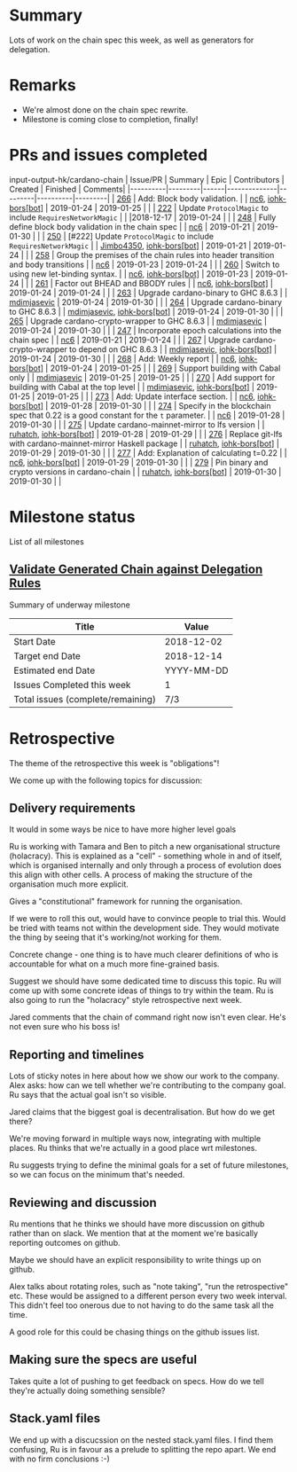 # Summary

Lots of work on the chain spec this week, as well as generators for delegation.

# Remarks

- We're almost done on the chain spec rewrite.
- Milestone is coming close to completion, finally!

# PRs and issues completed

input-output-hk/cardano-chain
| Issue/PR | Summary | Epic | Contributors | Created | Finished | Comments|
|----------|---------|------|--------------|---------|----------|---------|
| [266](https://github.com/input-output-hk/cardano-chain/pull/266) | Add: Block body validation. | | [nc6](https://github.com/nc6), [iohk-bors[bot]](https://github.com/apps/iohk-bors) | 2019-01-24 | 2019-01-25 | |
| [222](https://github.com/input-output-hk/cardano-chain/issues/222) | Update `ProtocolMagic` to include `RequiresNetworkMagic` | | |2018-12-17 | 2019-01-24 | |
| [248](https://github.com/input-output-hk/cardano-chain/issues/248) | Fully define block body validation in the chain spec | | [nc6](https://github.com/nc6) | 2019-01-21 | 2019-01-30 | |
| [250](https://github.com/input-output-hk/cardano-chain/pull/250) | [#222] Update `ProtocolMagic` to include `RequiresNetworkMagic` | | [Jimbo4350](https://github.com/Jimbo4350), [iohk-bors[bot]](https://github.com/apps/iohk-bors) | 2019-01-21 | 2019-01-24 | |
| [258](https://github.com/input-output-hk/cardano-chain/issues/258) | Group the premises of the chain rules into header transition and body transitions | | [nc6](https://github.com/nc6) | 2019-01-23 | 2019-01-24 | |
| [260](https://github.com/input-output-hk/cardano-chain/pull/260) | Switch to using new let-binding syntax. | | [nc6](https://github.com/nc6), [iohk-bors[bot]](https://github.com/apps/iohk-bors) | 2019-01-23 | 2019-01-24 | |
| [261](https://github.com/input-output-hk/cardano-chain/pull/261) | Factor out BHEAD and BBODY rules | | [nc6](https://github.com/nc6), [iohk-bors[bot]](https://github.com/apps/iohk-bors) | 2019-01-24 | 2019-01-24 | |
| [263](https://github.com/input-output-hk/cardano-chain/issues/263) | Upgrade cardano-binary to GHC 8.6.3 | | [mdimjasevic](https://github.com/mdimjasevic) | 2019-01-24 | 2019-01-30 | |
| [264](https://github.com/input-output-hk/cardano-chain/pull/264) | Upgrade cardano-binary to GHC 8.6.3 | | [mdimjasevic](https://github.com/mdimjasevic), [iohk-bors[bot]](https://github.com/apps/iohk-bors) | 2019-01-24 | 2019-01-30 | |
| [265](https://github.com/input-output-hk/cardano-chain/issues/265) | Upgrade cardano-crypto-wrapper to GHC 8.6.3 | | [mdimjasevic](https://github.com/mdimjasevic) | 2019-01-24 | 2019-01-30 | |
| [247](https://github.com/input-output-hk/cardano-chain/issues/247) | Incorporate epoch calculations into the chain spec | | [nc6](https://github.com/nc6) | 2019-01-21 | 2019-01-24 | |
| [267](https://github.com/input-output-hk/cardano-chain/pull/267) | Upgrade cardano-crypto-wrapper to depend on GHC 8.6.3 | | [mdimjasevic](https://github.com/mdimjasevic), [iohk-bors[bot]](https://github.com/apps/iohk-bors) | 2019-01-24 | 2019-01-30 | |
| [268](https://github.com/input-output-hk/cardano-chain/pull/268) | Add: Weekly report | | [nc6](https://github.com/nc6), [iohk-bors[bot]](https://github.com/apps/iohk-bors) | 2019-01-24 | 2019-01-25 | |
| [269](https://github.com/input-output-hk/cardano-chain/issues/269) | Support building with Cabal only | | [mdimjasevic](https://github.com/mdimjasevic) | 2019-01-25 | 2019-01-25 | |
| [270](https://github.com/input-output-hk/cardano-chain/pull/270) | Add support for building with Cabal at the top level | | [mdimjasevic](https://github.com/mdimjasevic), [iohk-bors[bot]](https://github.com/apps/iohk-bors) | 2019-01-25 | 2019-01-25 | |
| [273](https://github.com/input-output-hk/cardano-chain/pull/273) | Add: Update interface section. | | [nc6](https://github.com/nc6), [iohk-bors[bot]](https://github.com/apps/iohk-bors) | 2019-01-28 | 2019-01-30 | |
| [274](https://github.com/input-output-hk/cardano-chain/issues/274) | Specify in the blockchain spec that 0.22 is a good constant for the `t` parameter. | | [nc6](https://github.com/nc6) | 2019-01-28 | 2019-01-30 | |
| [275](https://github.com/input-output-hk/cardano-chain/pull/275) | Update cardano-mainnet-mirror to lfs version | | [ruhatch](https://github.com/ruhatch), [iohk-bors[bot]](https://github.com/apps/iohk-bors) | 2019-01-28 | 2019-01-29 | |
| [276](https://github.com/input-output-hk/cardano-chain/pull/276) | Replace git-lfs with cardano-mainnet-mirror Haskell package | | [ruhatch](https://github.com/ruhatch), [iohk-bors[bot]](https://github.com/apps/iohk-bors) | 2019-01-29 | 2019-01-30 | |
| [277](https://github.com/input-output-hk/cardano-chain/pull/277) | Add: Explanation of calculating t=0.22 | | [nc6](https://github.com/nc6), [iohk-bors[bot]](https://github.com/apps/iohk-bors) | 2019-01-29 | 2019-01-30 | |
| [279](https://github.com/input-output-hk/cardano-chain/pull/279) | Pin binary and crypto versions in cardano-chain | | [ruhatch](https://github.com/ruhatch), [iohk-bors[bot]](https://github.com/apps/iohk-bors) | 2019-01-30 | 2019-01-30 | |

# Milestone status

List of all milestones

## [Validate Generated Chain against Delegation Rules](https://github.com/input-output-hk/cardano-chain/milestone/2)

Summary of underway milestone

| Title                             | Value      |
|-----------------------------------|------------|
| Start Date                        | 2018-12-02 |
| Target end Date                   | 2018-12-14 |
| Estimated end Date                | YYYY-MM-DD |
| Issues Completed this week        | 1          |
| Total issues (complete/remaining) | 7/3        |

# Retrospective

The theme of the retrospective this week is "obligations"!

We come up with the following topics for discussion:

## Delivery requirements

It would in some ways be nice to have more higher level goals

Ru is working with Tamara and Ben to pitch a new organisational structure
(holacracy). This is explained as a "cell" - something whole in and of itself,
which is organised internally and only through a process of evolution does this
align with other cells. A process of making the structure of the organisation
much more explicit.

Gives a "constitutional" framework for running the organisation.

If we were to roll this out, would have to convince people to trial this. Would
be tried with teams not within the development side. They would motivate the
thing by seeing that it's working/not working for them.

Concrete change - one thing is to have much clearer definitions of who is
accountable for what on a much more fine-grained basis.

Suggest we should have some dedicated time to discuss this topic. Ru will come
up with some concrete ideas of things to try within the team. Ru is also going
to run the "holacracy" style retrospective next week.

Jared comments that the chain of command right now isn't even clear. He's not
even sure who his boss is!

## Reporting and timelines

Lots of sticky notes in here about how we show our work to the company. Alex
asks: how can we tell whether we're contributing to the company goal. Ru says
that the actual goal isn't so visible.

Jared claims that the biggest goal is decentralisation. But how do we get there?

We're moving forward in multiple ways now, integrating with multiple places. Ru
thinks that we're actually in a good place wrt milestones.

Ru suggests trying to define the minimal goals for a set of future milestones,
so we can focus on the minimum that's needed.

## Reviewing and discussion

Ru mentions that he thinks we should have more discussion on github rather than
on slack. We mention that at the moment we're basically reporting outcomes on
github.

Maybe we should have an explicit responsibility to write things up on github.

Alex talks about rotating roles, such as "note taking", "run the retrospective"
etc. These would be assigned to a different person every two week interval. This
didn't feel too onerous due to not having to do the same task all the time.

A good role for this could be chasing things on the github issues list.

## Making sure the specs are useful

Takes quite a lot of pushing to get feedback on specs. How do we tell they're
actually doing something sensible?

## Stack.yaml files

We end up with a discucssion on the nested stack.yaml files. I find them
confusing, Ru is in favour as a prelude to splitting the repo apart. We end with
no firm conclusions :-)
